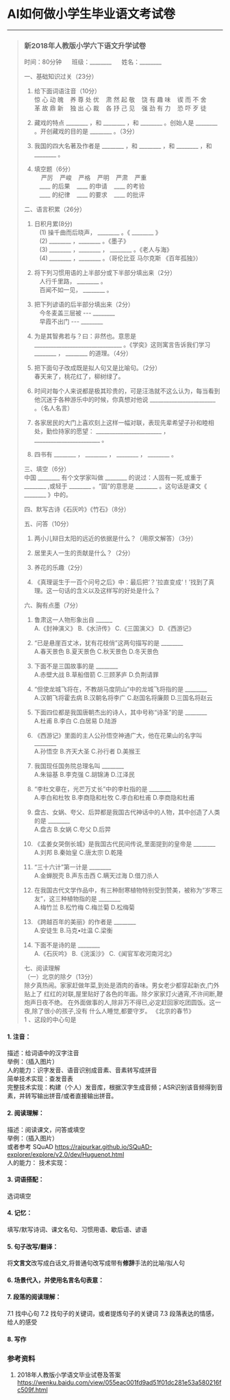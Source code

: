 # AI如何做小学生毕业语文考试卷

-----------------------------------------------

>### 新2018年人教版小学六下语文升学试卷
>
>时间：80分钟 &nbsp;&nbsp;&nbsp;&nbsp; 班级：________ &nbsp;&nbsp;&nbsp;&nbsp; 姓名：________
>
>一、基础知识过关（23分）  
>1. 给下面词语注音（10分）   
> 惊 心 动 魄 &nbsp;&nbsp; 养 尊 处 优 &nbsp;&nbsp; 肃 然 起 敬 &nbsp;&nbsp; 饶 有 趣 味 &nbsp;&nbsp; 锲 而 不 舍    
> 革 故 鼎 新 &nbsp;&nbsp; 独 出 心 裁 &nbsp;&nbsp; 各 抒 己 见 &nbsp;&nbsp; 强 劲 有 力 &nbsp;&nbsp; 恐 吓 歹 徒    
>
>2. 藏戏的特点 ________ ，和 ________ ，和 ________ 。创始人是 ________ 。开创藏戏的目的是 ________ 。（3分）  
>
>3. 我国的四大名著及作者是 ________ ，和 ________ ，和 ________ ，和 ________ 。
>
>4. 填空题（6分）  
> &nbsp;&nbsp;&nbsp;&nbsp;严厉 &nbsp;&nbsp; 严峻 &nbsp;&nbsp; 严格 &nbsp;&nbsp; 严明 &nbsp;&nbsp; 严肃 &nbsp;&nbsp; 严重  
> &nbsp;&nbsp; ____ 的后果 &nbsp;&nbsp; ____ 的申请 &nbsp;&nbsp; ____ 的考验  
> &nbsp;&nbsp; ____ 的纪律 &nbsp;&nbsp; ____ 的要求 &nbsp;&nbsp; ____ 的批评
>
>二、语言积累（26分）  
>1. 日积月累(8分)  
> &nbsp;&nbsp; (1) 操千曲而后晓声， ________ 。《 ________ 》  
> &nbsp;&nbsp; (2) ________ ，________ 。《墨子》  
> &nbsp;&nbsp; (3) ________ ，________ ， ________ 。《老人与海》  
> &nbsp;&nbsp; (4) ________ ，________ 。（哥伦比亚 马尔克斯 《百年孤独》）  
>
>2. 将下列习惯用语的上半部分或下半部分填出来（2分）  
> &nbsp;&nbsp; 人行千里路， ________ 。  
> &nbsp;&nbsp; 百闻不如一见， ________ 。  
>
>3. 把下列谚语的后半部分填出来（2分）  
> &nbsp;&nbsp; 今冬麦盖三层被 --- ________   
> &nbsp;&nbsp; 早霞不出门 --- ________   
>
>4. 为是其智弗若与？曰：非然也。意思是 ________________________________ 。《学奕》这则寓言告诉我们学习 ________ ， ________ 的道理。（4分）
>
>5. 把下面句子改成既是拟人句又是比喻句。（2分）   
> 春天来了，桃花红了，柳树绿了。
>
>6. 时间对每个人来说都是极其珍贵的，可是汪浩就不这么认为，每当看到他沉迷于各种游乐中的时候，你真想对他说 ________________________ 。（名人名言）
>
>7. 各家居民的大门上喜欢刻上这样一幅对联，表现先辈希望子孙和睦相处，勤俭持家的愿望： ________________________ ， ________________________ 。
>
>8. 四书有 ________ ， ________ ， ________ ， ________ 。
>
>三、填空（6分）  
>中国 ________ 有个文学家叫做 ________ 的说过：人固有一死,或重于 ________ ,或轻于 ________ 。“固”的意思是 ________ 。这句话是课文《 ________ 》中的。
>
>四、默写古诗《石灰吟》《竹石》（8分）
>
>五、问答（10分）  
>1. 两小儿辩日太阳的远近的依据是什么？（用原文解答）（3分）
>
>2. 居里夫人一生的贡献是什么？（2分）
>
>3. 养花的乐趣（2分）
>
>4. 《真理诞生于一百个问号之后》中：最后把‘？’拉直变成‘！’找到了真理。这一句话的含义以及这样写的好处是什么？
>
>六、胸有点墨（7分）  
>1. 鲁肃这一人物形象出自 ______  
>A.《封神演义》 B.《水浒传》 C.《三国演义》 D.《西游记》
>
>2. “已是悬崖百丈冰，犹有花枝俏”这两句描写的是 ________  
>A.春天景色 B.夏天景色 C.秋天景色 D.冬天景色 
>
>3. 下面不是三国故事的是 ________     
>A.赤壁大战 B.草船借箭 C.三顾茅庐 D.负荆请罪 
>
>4. “但使龙城飞将在，不教胡马度阴山”中的龙城飞将指的是 ________      
>A.汉朝飞将霍去病 B.汉朝名将李广 C.赵国名将廉颇 D.三国名将赵云 
>
>5. 下面四位都是我国唐朝杰出的诗人，其中号称“诗圣”的是 ________      
>A.杜甫 B.李白 C.白居易 D.陆游 
>
>6. 《西游记》里面的主人公孙悟空神通广大，他在花果山的名字叫 ________      
>A.孙悟空 B.齐天大圣 C.孙行者 D.美猴王
>
>7. 我国现任国务院总理名叫 ________     
>A.朱镕基 B.李克强 C.胡锦涛 D.江泽民
>
>8. “李杜文章在，光芒万丈长”中的李杜指的是 ________     
>A.李白和杜牧 B.李商隐和杜牧 C.李白和杜甫 D.李商隐和杜甫 
>
>9. 盘古、女娲、夸父、后羿都是我国古代神话中的人物，其中创造了人类的是 ________     
>A.盘古 B.女娲 C.夸父 D.后羿
>
>10. 《孟姜女哭倒长城》是我国古代民间传说,里面提到的皇帝是 ________       
>A.刘邦 B.秦始皇 C.唐太宗 D.乾隆 
>
>11. “三十六计”第一计是 ________      
>A.金蝉脱壳 B.声东击西 C.瞒天过海 D.借刀杀人 
>
>12. 在我国古代文学作品中，有三种耐寒植物特别受到赞美，被称为“岁寒三友”，这三种植物指的是 ________      
>A.梅竹兰 B.松竹梅 C.梅兰菊 D.松梅菊 
>
>13. 《跨越百年的美丽》的作者是 ________      
>A.安徒生 B.马克•吐温 C.梁衡  
>
>14. 下面不是诗的是 ________     
>A.《石灰吟》 B.《浣溪沙》 C.《闻官军收河南河北》
>
>七、阅读理解    
> （一）北京的除夕（13分）     
>除夕真热闹。家家赶做年菜,到处是酒肉的香味。男女老少都穿起新衣,门外贴上了 红红的对联,屋里贴好了各色的年画。除夕家家灯火通宵,不许间断,鞭炮声日夜不绝。 在外面做事的人,除非万不得已,必定赶回家吃团圆饭。这一夜,除了很小的孩子,没有 什么人睡觉,都要守岁。 《北京的春节》      
>1 、这段的中心句是     
>
>
>
>
>
>











#### 1. 注音：
描述：给词语中的汉字注音  
举例：（插入图片）  
人的能力：识字发音、语音识别成音素、音素转写成拼音  
简单技术实现：查发音表  
完整技术实现：构建（个人）发音库，根据汉字生成音频；ASR识别该音频得到音素，并转写输出拼音/或者直接输出拼音。

#### 2. 阅读理解：
描述：阅读课文，问答或填空  
举例：（插入图片）  
    或者参考 SQuAD https://rajpurkar.github.io/SQuAD-explorer/explore/v2.0/dev/Huguenot.html  
人的能力：
技术实现：

#### 3. 词语搭配：
选词填空
#### 4. 记忆：
填写/默写诗词、课文名句、习惯用语、歇后语、谚语
#### 5. 句子改写/翻译：
将**文言文**改写成白话文,将普通句改写成带有**修辞**手法的比喻/拟人句
#### 6. 场景代入，并使用名言名句表意：

#### 7. 段落的阅读理解：
7.1 找中心句
7.2 找句子的关键词，或者提炼句子的关键词
7.3 段落表达的情感，给人的感受

#### 8. 写作

### 参考资料
1. 2018年人教版小学语文毕业试卷及答案
https://wenku.baidu.com/view/055eac001fd9ad51f01dc281e53a580216fc509f.html
